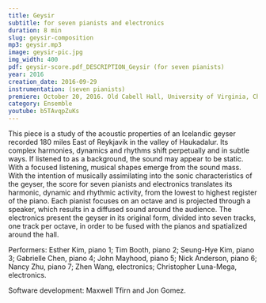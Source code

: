 ```yaml
---
title: Geysir
subtitle: for seven pianists and electronics
duration: 8 min
slug: geysir-composition
mp3: geysir.mp3
image: geysir-pic.jpg
img_width: 400
pdf: geysir-score.pdf_DESCRIPTION_Geysir (for seven pianists)
year: 2016
creation_date: 2016-09-29
instrumentation: (seven pianists)
premiere: October 20, 2016. Old Cabell Hall, University of Virginia, Charlottesville, Virginia.
category: Ensemble
youtube: b5TAvqpZuKs
---
```


This piece is a study of the acoustic properties of an Icelandic geyser recorded 180 miles East of Reykjavik in the valley of Haukadalur. Its complex harmonies, dynamics and rhythms shift perpetually and in subtle ways. If listened to as a background, the sound may appear to be static. With a focused listening, musical shapes emerge from the sound mass. With the intention of musically assimilating into the sonic characteristics of the geyser, the score for seven pianists and electronics translates its harmonic, dynamic and rhythmic activity, from the lowest to highest register of the piano. Each pianist focuses on an octave and is projected through a speaker, which results in a diffused sound around the audience. The electronics present the geyser in its original form, divided into seven tracks, one track per octave, in order to be fused with the pianos and spatialized around the hall. 

Performers: Esther Kim, piano 1; Tim Booth, piano 2; Seung-Hye Kim, piano 3; Gabrielle Chen, piano 4; John Mayhood, piano 5; Nick Anderson, piano 6; Nancy Zhu, piano 7; Zhen Wang, electronics; Christopher Luna-Mega, electronics.

Software development: Maxwell Tfirn and Jon Gomez.